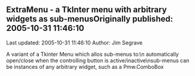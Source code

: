 ## ExtraMenu - a TkInter menu with arbitrary widgets as sub-menusOriginally published: 2005-10-31 11:46:10 
Last updated: 2005-10-31 11:46:10 
Author: Jim Segrave 
 
A variant of a Tkinter Menu which allos sub-menus to:\n  automatically open/close when the controlling button is active/inactive\nsub-menus can be instances of any arbitrary widget, such as a Pmw.ComboBox